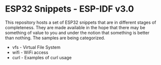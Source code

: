# ESP32 Snippets - ESP-IDF v3.0
This repository hosts a set of ESP32 snippets that are in different stages of completeness.  They are made available in the hope that there may be something of value to you and under the notion that something is better than nothing.  The samples are being categorized. 

* vfs - Virtual File System
* wifi - WiFi access
* curl - Examples of curl usage
